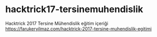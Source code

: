 # hacktrick17-tersinemuhendislik
Hacktrick 2017 Tersine Mühendislik eğitim içeriği
https://farukeryilmaz.com/hacktrick-2017-tersine-muhendislik-egitimi
